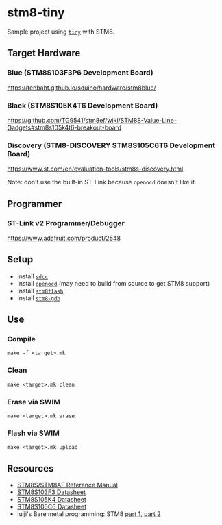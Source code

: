 # stm8-tiny
Sample project using [`tiny`](https://github.com/ryanplusplus/tiny) with STM8.

## Target Hardware
### Blue (STM8S103F3P6 Development Board)
https://tenbaht.github.io/sduino/hardware/stm8blue/

### Black (STM8S105K4T6 Development Board)
https://github.com/TG9541/stm8ef/wiki/STM8S-Value-Line-Gadgets#stm8s105k4t6-breakout-board

### Discovery (STM8-DISCOVERY STM8S105C6T6 Development Board)
https://www.st.com/en/evaluation-tools/stm8s-discovery.html

Note: don't use the built-in ST-Link because `openocd` doesn't like it.

## Programmer
### ST-Link v2 Programmer/Debugger
https://www.adafruit.com/product/2548

## Setup
- Install [`sdcc`](http://sdcc.sourceforge.net/)
- Install [`openocd`](https://github.com/ntfreak/openocd) (may need to build from source to get STM8 support)
- Install [`stm8flash`](https://github.com/vdudouyt/stm8flash)
- Install [`stm8-gdb`](https://stm8-binutils-gdb.sourceforge.io/)

## Use
### Compile
```shell
make -f <target>.mk
```

### Clean
```shell
make <target>.mk clean
```

### Erase via SWIM
```shell
make <target>.mk erase
```

### Flash via SWIM
```shell
make <target>.mk upload
```

## Resources
- [STM8S/STM8AF Reference Manual](https://www.st.com/content/ccc/resource/technical/document/reference_manual/9a/1b/85/07/ca/eb/4f/dd/CD00190271.pdf/files/CD00190271.pdf/jcr:content/translations/en.CD00190271.pdf)
- [STM8S103F3 Datasheet](https://www.st.com/resource/en/datasheet/stm8s103f3.pdf)
- [STM8S105K4 Datasheet](https://www.st.com/resource/en/datasheet/stm8s105k4.pdf)
- [STM8S105C6 Datasheet](https://www.st.com/resource/en/datasheet/stm8s105c6.pdf)
- lujji's Bare metal programming: STM8 [part 1](https://lujji.github.io/blog/bare-metal-programming-stm8/), [part 2](https://lujji.github.io/blog/bare-metal-programming-stm8-part2/)
